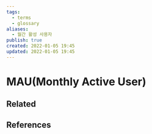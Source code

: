 ```yaml
---
tags:
  - terms
  - glossary
aliases:
  - 월간 활성 사용자
publish: true
created: 2022-01-05 19:45
updated: 2022-01-05 19:45
---
```


# MAU(Monthly Active User)

## Related

## References
